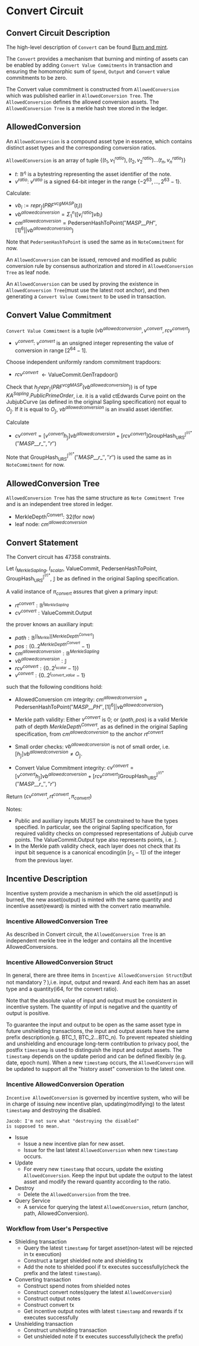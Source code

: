 # Convert Circuit

## Convert Circuit Description
The high-level description of `Convert` can be found [Burn and mint](./burn-and-mint.html).

The `Convert` provides a mechanism that burning and minting of assets can be 
enabled by adding `Convert Value Commitments` in transaction and ensuring the homomorphic sum of `Spend`, `Output` and `Convert` value commitments to be zero.

The Convert value commitment is constructed from `AllowedConversion` which was published earlier in `AllowedConversion Tree`. The `AllowedConversion` defines the allowed conversion assets. The `AllowedConversion Tree` is a merkle hash tree stored in the ledger.

## AllowedConversion
An `AllowedConversion` is a compound asset type in essence, which contains distinct asset types and the corresponding conversion ratios.

`AllowedConversion` is an array of tuple $\{(t_1, v_1^{ratio}),(t_2, v_2^{ratio})...(t_n, v_n^{ratio})\}$
* $t$: $\mathbb{B}^{\mathcal{l}_t}$ is a bytestring representing the asset identifier of the note.
* $v^{ratio}$: $v^{ratio}$ is a signed 64-bit integer in the range $\{−2^{63}
  ,\dots, 2^{63} − 1\}$.

Calculate:
 
* $vb_i := repr_{\mathbb{J}}(PRF^{vcgMASP}(t_i))$
* $vb^{allowedconversion} = \Sigma_1^n([v_i^{ratio}]vb_i)$
* $cm^{allowedconversion} = \mathsf{PedersenHashToPoint}(''MASP\_\_PH'', [1]^6||vb^{allowedconversion})$

Note that `PedersenHashToPoint` is used the same as in `NoteCommitment` for now.

An `AllowedConversion` can be issued, removed and modified as public conversion rule by consensus authorization and stored in `AllowedConversion Tree` as leaf node.

An `AllowedConversion` can be used by proving the existence in `AllowedConversion Tree`(must use the latest root anchor), and then generating a `Convert Value Commitment` to be used in transaction.

## Convert Value Commitment
`Convert Value Commitment` is a tuple $(vb^{allowedconversion}, v^{convert}, rcv^{convert})$
* $v^{convert}$: $v^{convert}$ is an unsigned integer representing the value 
  of conversion in range $[2^{64} − 1]$.

Choose independent uniformly random commitment trapdoors:
* $rcv^{convert}$ $\leftarrow \mathsf{ValueCommit}\mathsf{.GenTrapdoor}()$

Check that $h_\mathbb{J}repr_{\mathbb{J}}(PRF^{vcgMASP}(vb^{allowedconversion}))$ is of type $KA^{Sapling}.PublicPrimeOrder$, i.e. it is a valid ctEdwards Curve point on the JubjubCurve (as defined in the original Sapling specification) not equal to $O_{\mathbb{J}}$.  If it is equal to $O_{\mathbb{J}}$, $vb^{allowedconversion}$ is an invalid asset identifier.

Calculate
* $cv^{convert} = [v^{convert} h_\mathbb{J}]vb^{allowedconversion} + [rcv^{convert}]\mathsf{GroupHash}_{\mathsf{URS}}^{\mathsf{\mathbb{J}^{(r)*}}}(''MASP\_\_r\_'',''r'')$

Note that $\mathsf{GroupHash}_{\mathsf{URS}}^{\mathsf{\mathbb{J}^{(r)*}}}(''MASP\_\_r\_'',''r'')$ is used the same as in `NoteCommitment` for now.


## AllowedConversion Tree
`AllowedConversion Tree` has the same structure as `Note Commitment Tree` and is an independent tree stored in ledger.
* $\mathsf{MerkleDepth^{Convert}}$: 32(for now)
* leaf node: $cm^{allowedconversion}$

## Convert Statement 
The Convert circuit has 47358 constraints.

Let $l_{MerkleSapling}$, $l_{scalar}$, $\mathsf{ValueCommit}$, $\mathsf{PedersenHashToPoint}$, $\mathsf{GroupHash}_{\mathsf{URS}}^{\mathsf{\mathbb{J}^{(r)*}}}$, $\mathbb{J}$  be as defined in the original Sapling specification.

A valid instance of $\pi_{convert}$ assures that given a primary input:
* $rt^{convert}: \mathbb{B}^{l_{MerkleSapling}}$
* $cv^{convert}: \mathsf{ValueCommit.Output}$

the prover knows an auxiliary input:
* $path: \mathbb{B}^{[l_{Merkle}][MerkleDepth^{Convert}]}$
* $pos: (0..2^{MerkleDepth^{Convert}}-1)$
* $cm^{allowedconversion}: \mathbb{B}^{MerkleSapling}$
* $vb^{allowedconversion}: \mathbb{J}$
* $rcv^{convert}: \{0..2^{l_{scalar}}-1\})$
* $v^{convert}: \{0..2^{l_{convert\_value}}-1\}$

such that the following conditions hold:
* AllowedConversion cm integrity: $cm^{allowedconversion} = \mathsf{PedersenHashToPoint}(''MASP\_\_PH'', [1]^6||vb^{allowedconversion})$

* Merkle path validity: Either $v^{convert}$ is 0; or $(path, pos)$ is a valid Merkle path of depth $MerkleDepth^{Convert}$, as as defined in the original Sapling specification, from $cm^{allowedconversion}$ to the anchor $rt^{convert}$

* Small order checks: $vb^{allowedconversion}$ is not of small order, i.e.$[h_\mathbb{J}]vb^{allowedconversion} \neq O_\mathbb{J}$.

* Convert Value Commitment integrity: $cv^{convert} = [v^{convert} h_\mathbb{J}]vb^{allowedconversion} + [rcv^{convert}]\mathsf{GroupHash}_{\mathsf{URS}}^{\mathsf{\mathbb{J}^{(r)*}}}(''MASP\_\_r\_'',''r'')$

Return $(cv^{convert}, rt^{convert},\pi_{convert})$

Notes: 
* Public and auxiliary inputs MUST be constrained to have the types specified. In particular, see the original Sapling specification, for required validity checks on compressed representations of Jubjub curve points. The ValueCommit.Output type also represents points, i.e. $\mathbb{J}$.
* In the Merkle path validity check, each layer does not check that its 
  input bit sequence is a canonical encoding(in $[r_{\mathbb{S}} − 1]$) of 
  the integer from the previous layer.

## Incentive Description

Incentive system provide a mechanism in which the old asset(input) is burned, the new asset(output) is minted with the same quantity and incentive asset(reward) is minted with the convert ratio meanwhile.

### Incentive AllowedConversion Tree
As described in Convert circuit, the `AllowedConversion Tree` is an independent merkle tree in the ledger and contains all the Incentive AllowedConversions.

### Incentive AllowedConversion Struct
In general, there are three items in `Incentive AllowedConversion Struct`(but not mandatory？),i.e. input, output and reward. And each item has an asset type and a quantity(i64, for the convert ratio).

Note that the absolute value of input and output must be consistent in incentive system. The quantity of input is negative and the quantity of output is positive.

To guarantee the input and output to be open as the same asset type in 
future unshielding transactions, the input and output assets have the same 
prefix description(e.g. BTC_1, BTC_2...BTC_n). To prevent repeated 
shielding and unshielding and encourage long-term contribution to privacy 
pool, the postfix `timestamp` is used to distinguish the input and output 
assets. The `timestamp` depends on the update period and can be defined 
flexibly (e.g. date, epoch num). When a new `timestamp` occurs, the 
`AllowedConversion` will be updated to support all the "history asset" conversion to the latest one.  

### Incentive AllowedConversion Operation
`Incentive AllowedConversion` is governed by incentive system, who will be in charge of issuing new incentive plan, updating(modifying) to the latest `timestamp` and destroying the disabled.
```
Jacob: I'm not sure what "destroying the disabled" 
is supposed to mean.
```

* Issue 
    * Issue a new incentive plan for new asset. 
    * Issue for the last latest `AllowedConversion` when new `timestamp` occurs.
* Update
    * For every new `timestamp` that occurs, update the existing 
      `AllowedConversion`. Keep the input but update the output to the latest 
      asset and modify the reward quantity according to the ratio. 
* Destroy
    * Delete the `AllowedConversion` from the tree.
* Query Service
    * A service for querying the latest `AllowedConversion`, return (anchor, path, AllowedConversion).


### Workflow from User's Perspective 
* Shielding transaction 
    * Query the latest `timestamp` for target asset(non-latest will be rejected in tx execution)
    * Construct a target shielded note and shielding tx 
    * Add the note to shielded pool if tx executes successfully(check the prefix and the latest `timestamp`).
* Converting transaction
    * Construct spend notes from shielded notes 
    * Construct convert notes(query the latest `AllowedConversion`)
    * Construct output notes
    * Construct convert tx
    * Get incentive output notes with latest `timestamp` and rewards if tx executes successfully
* Unshielding transaction 
    * Construct unshielding transaction
    * Get unshielded note if tx executes successfully(check the prefix)

